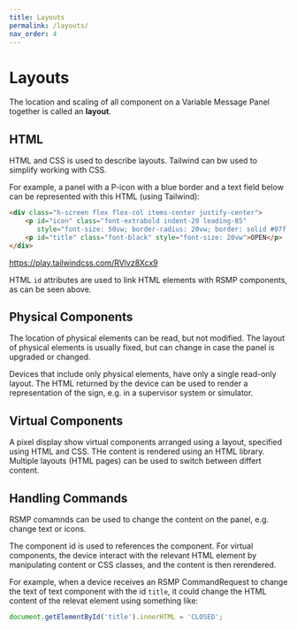 ```yaml
---
title: Layouts
permalink: /layouts/
nav_order: 4
---
```


# Layouts
The location and scaling of all component on a Variable Message Panel together is called an **layout**.

## HTML
HTML and CSS is used to describe layouts. Tailwind can bw used to simplify working with CSS.

For example, a panel with a P-icon with a blue border and a text field below can be represented with this HTML (using Tailwind):
```html
<div class="h-screen flex flex-col items-center justify-center">
    <p id="icon" class="font-extrabold indent-20 leading-85"
       style="font-size: 50vw; border-radius: 20vw; border: solid #07f 8vw; width: 70vw; height: 70vw;">P</p>
    <p id="title" class="font-black" style="font-size: 20vw">OPEN</p>
</div>

```
https://play.tailwindcss.com/RVlvz8Xcx9

HTML `id` attributes are used to link HTML elements with RSMP components, as can be seen above.

## Physical Components
The location of physical elements can be read, but not modified. The layout of physical elements is usually fixed, but can change in case the panel is upgraded or changed.

Devices that include only physical elements, have only a single read-only layout. The HTML returned by the device can be used to render a representation of the sign, e.g. in a supervisor system or simulator.

## Virtual Components
A pixel display show virtual components arranged using a layout, specified using HTML and CSS. THe content is rendered using an HTML library.
Multiple layouts (HTML pages) can be used to switch between differt content.

## Handling Commands
RSMP comamnds can be used to change the content on the panel, e.g. change text or icons.

The component id is used to references the component. For virtual components, the device interact with the relevant HTML element by manipulating content or CSS classes, and the content is then rerendered.

For example, when a device receives an RSMP CommandRequest to change the text of text component with the id `title`, it could change the HTML content of the relevat element using something like:

```js
document.getElementById('title').innerHTML = 'CLOSED';
```
